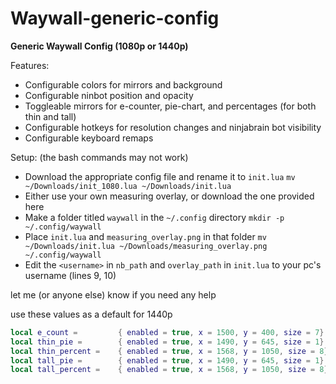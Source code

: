 # Waywall-generic-config

**Generic Waywall Config (1080p or 1440p)**

Features:
- Configurable colors for mirrors and background
- Configurable ninbot position and opacity
- Toggleable mirrors for e-counter, pie-chart, and percentages (for both thin and tall)
- Configurable hotkeys for resolution changes and ninjabrain bot visibility
- Configurable keyboard remaps

Setup: (the bash commands may not work)
- Download the appropriate config file and rename it to `init.lua` ```mv ~/Downloads/init_1080.lua ~/Downloads/init.lua```
- Either use your own measuring overlay, or download the one provided here
- Make a folder titled `waywall` in the `~/.config` directory ```mkdir -p ~/.config/waywall```
- Place `init.lua` and `measuring_overlay.png` in that folder ```mv ~/Downloads/init.lua ~/Downloads/measuring_overlay.png ~/.config/waywall```
- Edit the `<username>` in `nb_path` and `overlay_path` in `init.lua` to your pc's username (lines 9, 10)

let me (or anyone else) know if you need any help


use these values as a default for 1440p
```lua
local e_count = 		{ enabled = true, x = 1500, y = 400, size = 7} 
local thin_pie = 		{ enabled = true, x = 1490, y = 645, size = 1} 
local thin_percent =	{ enabled = true, x = 1568, y = 1050, size = 8} 
local tall_pie = 		{ enabled = true, x = 1490, y = 645, size = 1} -- Leave same as thin for seamlessness
local tall_percent =	{ enabled = true, x = 1568, y = 1050, size = 8} -- Leave same as thin for seamlessness
```
